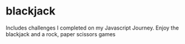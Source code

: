 # blackjack
Includes challenges I completed on my Javascript Journey. Enjoy the blackjack and a rock, paper scissors games

